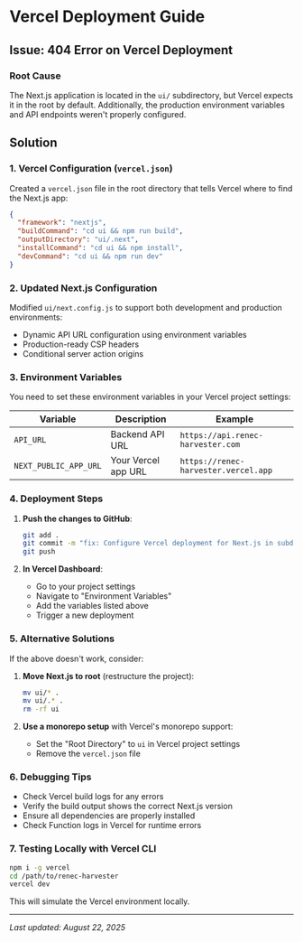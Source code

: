# Vercel Deployment Guide

## Issue: 404 Error on Vercel Deployment

### Root Cause
The Next.js application is located in the `ui/` subdirectory, but Vercel expects it in the root by default. Additionally, the production environment variables and API endpoints weren't properly configured.

## Solution

### 1. Vercel Configuration (`vercel.json`)

Created a `vercel.json` file in the root directory that tells Vercel where to find the Next.js app:

```json
{
  "framework": "nextjs",
  "buildCommand": "cd ui && npm run build",
  "outputDirectory": "ui/.next",
  "installCommand": "cd ui && npm install",
  "devCommand": "cd ui && npm run dev"
}
```

### 2. Updated Next.js Configuration

Modified `ui/next.config.js` to support both development and production environments:
- Dynamic API URL configuration using environment variables
- Production-ready CSP headers
- Conditional server action origins

### 3. Environment Variables

You need to set these environment variables in your Vercel project settings:

| Variable | Description | Example |
|----------|-------------|---------|
| `API_URL` | Backend API URL | `https://api.renec-harvester.com` |
| `NEXT_PUBLIC_APP_URL` | Your Vercel app URL | `https://renec-harvester.vercel.app` |

### 4. Deployment Steps

1. **Push the changes to GitHub**:
   ```bash
   git add .
   git commit -m "fix: Configure Vercel deployment for Next.js in subdirectory"
   git push
   ```

2. **In Vercel Dashboard**:
   - Go to your project settings
   - Navigate to "Environment Variables"
   - Add the variables listed above
   - Trigger a new deployment

### 5. Alternative Solutions

If the above doesn't work, consider:

1. **Move Next.js to root** (restructure the project):
   ```bash
   mv ui/* .
   mv ui/.* .
   rm -rf ui
   ```

2. **Use a monorepo setup** with Vercel's monorepo support:
   - Set the "Root Directory" to `ui` in Vercel project settings
   - Remove the `vercel.json` file

### 6. Debugging Tips

- Check Vercel build logs for any errors
- Verify the build output shows the correct Next.js version
- Ensure all dependencies are properly installed
- Check Function logs in Vercel for runtime errors

### 7. Testing Locally with Vercel CLI

```bash
npm i -g vercel
cd /path/to/renec-harvester
vercel dev
```

This will simulate the Vercel environment locally.

---
*Last updated: August 22, 2025*